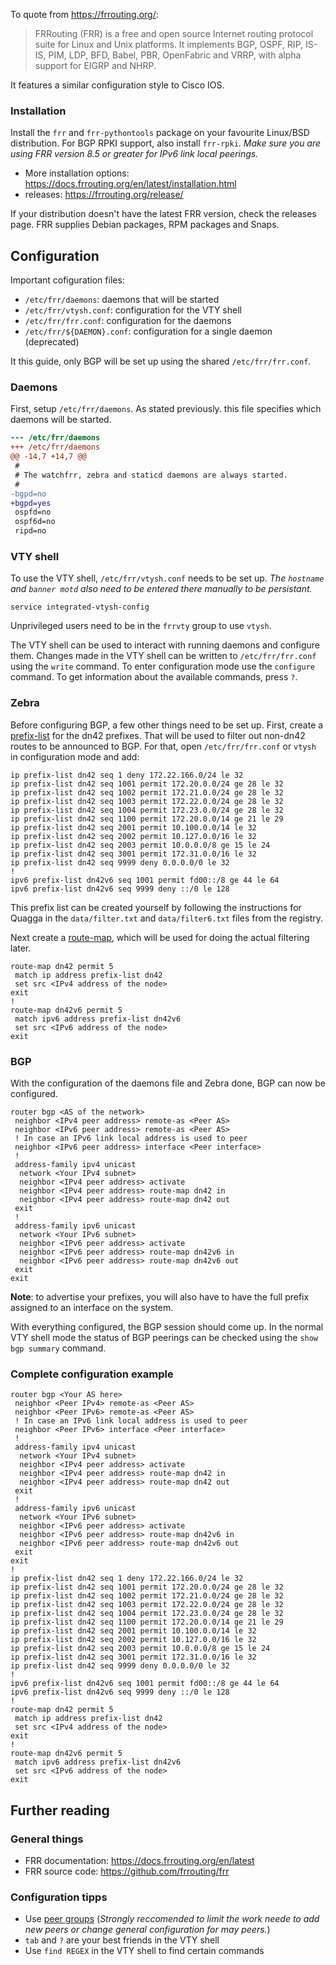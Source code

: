 To quote from <https://frrouting.org/>:

> FRRouting (FRR) is a free and open source Internet routing protocol suite for Linux and Unix platforms. It implements BGP, OSPF, RIP, IS-IS, PIM, LDP, BFD, Babel, PBR, OpenFabric and VRRP, with alpha support for EIGRP and NHRP.

It features a similar configuration style to Cisco IOS.

### Installation 
Install the `frr` and `frr-pythontools` package on your favourite Linux/BSD distribution. For BGP RPKI support, also install `frr-rpki`. _Make sure you are using FRR version 8.5 or greater for IPv6 link local peerings._

- More installation options: <https://docs.frrouting.org/en/latest/installation.html>
- releases: <https://frrouting.org/release/>

If your distribution doesn't have the latest FRR version, check the releases page. FRR supplies Debian packages, RPM packages and Snaps.

## Configuration

Important cofiguration files:
- `/etc/frr/daemons`: daemons that will be started 
- `/etc/frr/vtysh.conf`: configuration for the VTY shell
- `/etc/frr/frr.conf`: configuration for the daemons
- `/etc/frr/${DAEMON}.conf`: configuration for a single daemon (deprecated)

It this guide, only BGP will be set up using the shared `/etc/frr/frr.conf`.

### Daemons

First, setup `/etc/frr/daemons`. As stated previously. this file specifies which daemons will be started.

```diff
--- /etc/frr/daemons
+++ /etc/frr/daemons
@@ -14,7 +14,7 @@
 #
 # The watchfrr, zebra and staticd daemons are always started.
 #
-bgpd=no
+bgpd=yes
 ospfd=no
 ospf6d=no
 ripd=no
```

### VTY shell

To use the VTY shell, `/etc/frr/vtysh.conf` needs to be set up. _The `hostname` and `banner motd` also need to be entered there manually to be persistant._

```
service integrated-vtysh-config
```

Unprivileged users need to be in the `frrvty` group to use `vtysh`.

The VTY shell can be used to interact with running daemons and configure them. Changes made in the VTY shell can be written to `/etc/frr/frr.conf` using the `write` command. To enter configuration mode use the `configure` command. To get information about the available commands, press `?`.

### Zebra 

Before configuring BGP, a few other things need to be set up. First, create a [prefix-list](https://docs.frrouting.org/en/latest/filter.html#ip-prefix-list) for the dn42 prefixes. That will be used to filter out non-dn42 routes to be announced to BGP. For that, open `/etc/frr/frr.conf` or `vtysh` in configuration mode and add:

```
ip prefix-list dn42 seq 1 deny 172.22.166.0/24 le 32
ip prefix-list dn42 seq 1001 permit 172.20.0.0/24 ge 28 le 32
ip prefix-list dn42 seq 1002 permit 172.21.0.0/24 ge 28 le 32
ip prefix-list dn42 seq 1003 permit 172.22.0.0/24 ge 28 le 32
ip prefix-list dn42 seq 1004 permit 172.23.0.0/24 ge 28 le 32
ip prefix-list dn42 seq 1100 permit 172.20.0.0/14 ge 21 le 29
ip prefix-list dn42 seq 2001 permit 10.100.0.0/14 le 32
ip prefix-list dn42 seq 2002 permit 10.127.0.0/16 le 32
ip prefix-list dn42 seq 2003 permit 10.0.0.0/8 ge 15 le 24
ip prefix-list dn42 seq 3001 permit 172.31.0.0/16 le 32
ip prefix-list dn42 seq 9999 deny 0.0.0.0/0 le 32
!
ipv6 prefix-list dn42v6 seq 1001 permit fd00::/8 ge 44 le 64
ipv6 prefix-list dn42v6 seq 9999 deny ::/0 le 128
```

This prefix list can be created yourself by following the instructions for Quagga in the `data/filter.txt` and `data/filter6.txt` files from the registry. 

Next create a [route-map](https://docs.frrouting.org/en/latest/routemap.html), which will be used for doing the actual filtering later.

```
route-map dn42 permit 5
 match ip address prefix-list dn42
 set src <IPv4 address of the node>
exit
!
route-map dn42v6 permit 5
 match ipv6 address prefix-list dn42v6
 set src <IPv6 address of the node>
exit
```

### BGP

With the configuration of the daemons file and Zebra done, BGP can now be configured.

```
router bgp <AS of the network>
 neighbor <IPv4 peer address> remote-as <Peer AS>
 neighbor <IPv6 peer address> remote-as <Peer AS>
 ! In case an IPv6 link local address is used to peer
 neighbor <IPv6 peer address> interface <Peer interface>
 !
 address-family ipv4 unicast
  network <Your IPv4 subnet>
  neighbor <IPv4 peer address> activate
  neighbor <IPv4 peer address> route-map dn42 in
  neighbor <IPv4 peer address> route-map dn42 out
 exit
 !
 address-family ipv6 unicast
  network <Your IPv6 subnet>
  neighbor <IPv6 peer address> activate
  neighbor <IPv6 peer address> route-map dn42v6 in
  neighbor <IPv6 peer address> route-map dn42v6 out
 exit
exit
```

**Note**: to advertise your prefixes, you will also have to have the full prefix assigned to an interface on the system.

With everything configured, the BGP session should come up. In the normal VTY shell mode the status of BGP peerings can be checked using the `show bgp summary` command.

### Complete configuration example

```
router bgp <Your AS here>
 neighbor <Peer IPv4> remote-as <Peer AS>
 neighbor <Peer IPv6> remote-as <Peer AS>
 ! In case an IPv6 link local address is used to peer
 neighbor <Peer IPv6> interface <Peer interface>
 !
 address-family ipv4 unicast
  network <Your IPv4 subnet>
  neighbor <IPv4 peer address> activate
  neighbor <IPv4 peer address> route-map dn42 in
  neighbor <IPv4 peer address> route-map dn42 out
 exit
 !
 address-family ipv6 unicast
  network <Your IPv6 subnet>
  neighbor <IPv6 peer address> activate
  neighbor <IPv6 peer address> route-map dn42v6 in
  neighbor <IPv6 peer address> route-map dn42v6 out
 exit
exit
!
ip prefix-list dn42 seq 1 deny 172.22.166.0/24 le 32
ip prefix-list dn42 seq 1001 permit 172.20.0.0/24 ge 28 le 32
ip prefix-list dn42 seq 1002 permit 172.21.0.0/24 ge 28 le 32
ip prefix-list dn42 seq 1003 permit 172.22.0.0/24 ge 28 le 32
ip prefix-list dn42 seq 1004 permit 172.23.0.0/24 ge 28 le 32
ip prefix-list dn42 seq 1100 permit 172.20.0.0/14 ge 21 le 29
ip prefix-list dn42 seq 2001 permit 10.100.0.0/14 le 32
ip prefix-list dn42 seq 2002 permit 10.127.0.0/16 le 32
ip prefix-list dn42 seq 2003 permit 10.0.0.0/8 ge 15 le 24
ip prefix-list dn42 seq 3001 permit 172.31.0.0/16 le 32
ip prefix-list dn42 seq 9999 deny 0.0.0.0/0 le 32
!
ipv6 prefix-list dn42v6 seq 1001 permit fd00::/8 ge 44 le 64
ipv6 prefix-list dn42v6 seq 9999 deny ::/0 le 128
!
route-map dn42 permit 5
 match ip address prefix-list dn42
 set src <IPv4 address of the node>
exit
!
route-map dn42v6 permit 5
 match ipv6 address prefix-list dn42v6
 set src <IPv6 address of the node>
exit
```

## Further reading

### General things

- FRR documentation: <https://docs.frrouting.org/en/latest>
- FRR source code: <https://github.com/frrouting/frr>

### Configuration tipps 

- Use [peer groups](https://docs.frrouting.org/en/latest/bgp.html#peer-groups) (_Strongly reccomended to limit the work neede to add new peers or change general configuration for may peers._)
- `tab` and `?` are your best friends in the VTY shell
- Use `find REGEX` in the VTY shell to find certain commands
